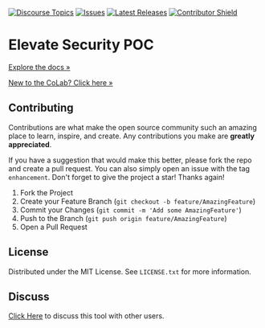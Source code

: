 [![Discourse Topics][discourse-shield]][discourse-url]
[![Issues][issues-shield]][issues-url]
[![Latest Releases][release-shield]][release-url]
[![Contributor Shield][contributor-shield]][contributors-url]

[discourse-shield]:https://img.shields.io/discourse/topics?label=Discuss%20This%20Tool&server=https%3A%2F%2Fdeveloper.sailpoint.com%2Fdiscuss
[discourse-url]:https://developer.sailpoint.com/discuss/tag/workflows
[issues-shield]:https://img.shields.io/github/issues/sailpoint-oss/colab-sp-elevate-security-poc?label=Issues
[issues-url]:https://github.com/sailpoint-oss/colab-sp-elevate-security-poc/issues
[release-shield]: https://img.shields.io/github/v/release/sailpoint-oss/colab-sp-elevate-security-poc?label=Current%20Release
[release-url]:https://github.com/sailpoint-oss/colab-sp-elevate-security-poc/releases
[contributor-shield]:https://img.shields.io/github/contributors/sailpoint-oss/colab-sp-elevate-security-poc?label=Contributors
[contributors-url]:https://github.com/sailpoint-oss/colab-sp-elevate-security-poc/graphs/contributors

# Elevate Security POC
[Explore the docs »](https://developer.sailpoint.com/discuss/t/elevate-security-connector/18256/2)

[New to the CoLab? Click here »](https://developer.sailpoint.com/discuss/t/about-the-sailpoint-developer-community-colab/11230)

<!-- CONTRIBUTING -->
## Contributing

Contributions are what make the open source community such an amazing place to learn, inspire, and create. Any contributions you make are **greatly appreciated**.

If you have a suggestion that would make this better, please fork the repo and create a pull request. You can also simply open an issue with the tag `enhancement`.
Don't forget to give the project a star! Thanks again!

1. Fork the Project
2. Create your Feature Branch (`git checkout -b feature/AmazingFeature`)
3. Commit your Changes (`git commit -m 'Add some AmazingFeature'`)
4. Push to the Branch (`git push origin feature/AmazingFeature`)
5. Open a Pull Request

<!-- LICENSE -->
## License

Distributed under the MIT License. See `LICENSE.txt` for more information.

<!-- CONTACT -->
## Discuss
[Click Here](https://developer.sailpoint.com/dicuss/tag/{tagName}) to discuss this tool with other users.
